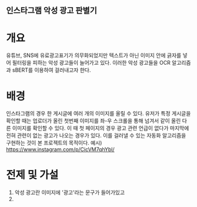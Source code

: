 ## 인스타그램 악성 광고 판별기

# 개요  
유튜브, SNS에 유료광고표기가 의무화되었지만 텍스트가 아닌 이미지 안에 긁자를 넣어 필터링을 피하는 악성 광고들이 늘어가고 있다.
이러한 악성 광고들을 OCR 알고리즘과 sBERT를 이용하여 걸러내고자 한다.

# 배경  
인스타그램의 경우 한 게시글에 여러 개의 이미지를 올릴 수 있다.
유저가 특정 게시글을 확인할 때는 업로더가 올린 첫번째 이미지를 좌-우 스크롤을 통해 넘겨서 같이 올린 다른 이미지를 확인할 수 있다.
이 때 첫 페이지의 경우 광고 관련 언급이 없다가 마지막에 전혀 관련이 없는 광고가 나오는 경우가 있다.
이를 걸러낼 수 있는 자동화 알고리즘을 구현하는 것이 본 프로젝트의 목적이다.
예시) https://www.instagram.com/p/CicVM7qhYbl/


# 전제 및 가설
1. 악성 광고란 이미지에 '광고'라는 문구가 들어가있고
2. 
